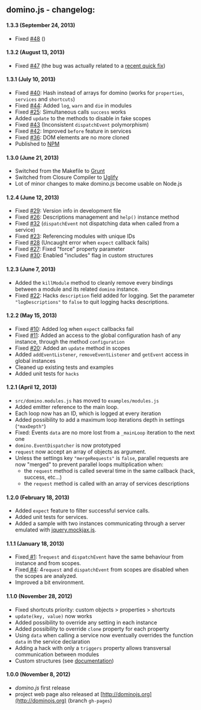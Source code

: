 ## domino.js - changelog:

#### 1.3.3 (September 24, 2013)

 - Fixed [#48](https://github.com/jacomyal/domino.js/issues/48) ()

#### 1.3.2 (August 13, 2013)

 - Fixed [#47](https://github.com/jacomyal/domino.js/issues/47) (the bug was actually related to a [recent quick fix](https://github.com/jacomyal/domino.js/commit/30e779eb443c281985945b3bd305a9d39cb37c09))

#### 1.3.1 (July 10, 2013)

 - Fixed [#40](https://github.com/jacomyal/domino.js/issues/40): Hash instead of arrays for domino (works for `properties`, `services` and `shortcuts`)
 - Fixed [#44](https://github.com/jacomyal/domino.js/issues/44): Added `log`, `warn` and `die` in modules
 - Fixed [#25](https://github.com/jacomyal/domino.js/issues/25): Simultaneous calls `success` works
 - Added `update` to the methods to disable in fake scopes
 - Fixed [#43](https://github.com/jacomyal/domino.js/issues/43) (Inconsistent `dispatchEvent` polymorphism)
 - Fixed [#42](https://github.com/jacomyal/domino.js/issues/42): Improved `before` feature in services
 - Fixed [#36](https://github.com/jacomyal/domino.js/issues/36): DOM elements are no more cloned
 - Published to [NPM](https://npmjs.org/package/domino-js)

#### 1.3.0 (June 21, 2013)

 - Switched from the Makefile to [Grunt](http://gruntjs.com/installing-grunt)
 - Switched from Closure Compiler to [Uglify](https://github.com/mishoo/UglifyJS)
 - Lot of minor changes to make domino.js become usable on Node.js

#### 1.2.4 (June 12, 2013)

 - Fixed [#29](https://github.com/jacomyal/domino.js/issues/29): Version info in development file
 - Fixed [#26](https://github.com/jacomyal/domino.js/issues/26): Descriptions management and `help()` instance method
 - Fixed [#32](https://github.com/jacomyal/domino.js/issues/32) (`dispatchEvent` not dispatching data when called from a service)
 - Fixed [#23](https://github.com/jacomyal/domino.js/issues/23): Referencing modules with unique IDs
 - Fixed [#28](https://github.com/jacomyal/domino.js/issues/28) (Uncaught error when `expect` callback fails)
 - Fixed [#27](https://github.com/jacomyal/domino.js/issues/27): Fixed "force" property parameter
 - Fixed [#30](https://github.com/jacomyal/domino.js/issues/30): Enabled "includes" flag in custom structures

#### 1.2.3 (June 7, 2013)

 - Added the `killModule` method to cleanly remove every bindings between a module and its related `domino` instance.
 - Fixed [#22](https://github.com/jacomyal/domino.js/issues/22): Hacks `description` field added for logging. Set the parameter `"logDescriptions"` to `false` to quit logging hacks descriptions.

#### 1.2.2 (May 15, 2013)

 - Fixed [#10](https://github.com/jacomyal/domino.js/issues/10): Added log when `expect` callbacks fail
 - Fixed [#11](https://github.com/jacomyal/domino.js/issues/11): Added an access to the global configuration hash of any instance, through the method `configuration`
 - Fixed [#20](https://github.com/jacomyal/domino.js/issues/20): Added an `update` method in scopes
 - Added `addEventListener`, `removeEventListener` and `getEvent` access in global instances
 - Cleaned up existing tests and examples
 - Added unit tests for `hacks`

#### 1.2.1 (April 12, 2013)

 - `src/domino.modules.js` has moved to `examples/modules.js`
 - Added emitter reference to the main loop.
 - Each loop now has an ID, which is logged at every iteration
 - Added possibility to add a maximum loop iterations depth in settings (`"maxDepth"`)
 - Fixed: Events `data` are no more lost from a `_mainLoop` iteration to the next one
 - `domino.EventDispatcher` is now prototyped
 - `request` now accept an array of objects as argument.
 - Unless the settings key `"mergeRequests"` is `false`, parallel requests are now "merged" to prevent parallel loops multiplication when:
   * the `request` method is called several time in the same callback (hack, success, etc...)
   * the `request` method is called with an array of services descriptions

#### 1.2.0 (February 18, 2013)

 - Added `expect` feature to filter successful service calls.
 - Added unit tests for services.
 - Added a sample with two instances communicating through a server emulated with [jquery.mockjax.js](https://github.com/appendto/jquery-mockjax).

#### 1.1.1 (January 18, 2013)

 - Fixed[ #1](https://github.com/jacomyal/domino.js/issues/): 1`request` and `dispatchEvent` have the same behaviour from instance and from scopes.
 - Fixed[ #4](https://github.com/jacomyal/domino.js/issues/): 4`request` and `dispatchEvent` from scopes are disabled when the scopes are analyzed.
 - Improved a bit environment.

#### 1.1.0 (November 28, 2012)

 - Fixed shortcuts priority: custom objects > properties > shortcuts
 - `update(key, value)` now works
 - Added possibility to override any setting in each instance
 - Added possibility to override `clone` property for each property
 - Using `data` when calling a service now eventually overrides the function `data` in the service declaration
 - Adding a hack with only a `triggers` property allows transversal communication between modules
 - Custom structures (see [documentation](http://dominojs.org/#structures))

#### 1.0.0 (November 8, 2012)

 - *domino.js* first release
 - project web page also released at [http://dominojs.org](http://dominojs.org) (branch `gh-pages`)
